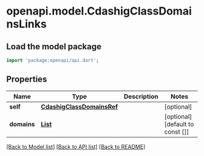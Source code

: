 # openapi.model.CdashigClassDomainsLinks

## Load the model package
```dart
import 'package:openapi/api.dart';
```

## Properties
Name | Type | Description | Notes
------------ | ------------- | ------------- | -------------
**self** | [**CdashigClassDomainsRef**](CdashigClassDomainsRef.md) |  | [optional] 
**domains** | [**List<CdashigDomainRefElement>**](CdashigDomainRefElement.md) |  | [optional] [default to const []]

[[Back to Model list]](../README.md#documentation-for-models) [[Back to API list]](../README.md#documentation-for-api-endpoints) [[Back to README]](../README.md)



